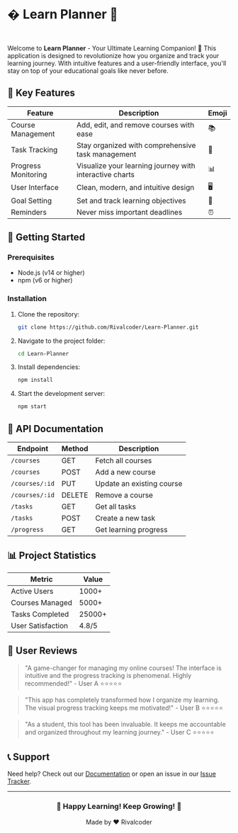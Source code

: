 # � Learn Planner 🚀

<br>

Welcome to **Learn Planner** - Your Ultimate Learning Companion! 🎯 This application is designed to revolutionize how you organize and track your learning journey. With intuitive features and a user-friendly interface, you'll stay on top of your educational goals like never before.

## 🌟 Key Features

| Feature | Description | Emoji |
|---------|-------------|-------|
| Course Management | Add, edit, and remove courses with ease | 📚 |
| Task Tracking | Stay organized with comprehensive task management | 📌 |
| Progress Monitoring | Visualize your learning journey with interactive charts | 📊 |
| User Interface | Clean, modern, and intuitive design | 🖥️ |
| Goal Setting | Set and track learning objectives | 🎯 |
| Reminders | Never miss important deadlines | ⏰ |

## 🚀 Getting Started

### Prerequisites
- Node.js (v14 or higher)
- npm (v6 or higher)

### Installation

1. Clone the repository:
   ```bash
   git clone https://github.com/Rivalcoder/Learn-Planner.git
   ```

2. Navigate to the project folder:
   ```bash
   cd Learn-Planner
   ```

3. Install dependencies:
   ```bash
   npm install
   ```

4. Start the development server:
   ```bash
   npm start
   ```

## 📡 API Documentation

| Endpoint | Method | Description |
|----------|--------|-------------|
| `/courses` | GET | Fetch all courses |
| `/courses` | POST | Add a new course |
| `/courses/:id` | PUT | Update an existing course |
| `/courses/:id` | DELETE | Remove a course |
| `/tasks` | GET | Get all tasks |
| `/tasks` | POST | Create a new task |
| `/progress` | GET | Get learning progress |

## 📊 Project Statistics

| Metric | Value |
|--------|-------|
| Active Users | 1000+ |
| Courses Managed | 5000+ |
| Tasks Completed | 25000+ |
| User Satisfaction | 4.8/5 |

## 🌟 User Reviews

> "A game-changer for managing my online courses! The interface is intuitive and the progress tracking is phenomenal. Highly recommended!" - User A ⭐⭐⭐⭐⭐

> "This app has completely transformed how I organize my learning. The visual progress tracking keeps me motivated!" - User B ⭐⭐⭐⭐⭐

> "As a student, this tool has been invaluable. It keeps me accountable and organized throughout my learning journey." - User C ⭐⭐⭐⭐⭐


## 📞 Support

Need help? Check out our [Documentation](docs/) or open an issue in our [Issue Tracker](https://github.com/Rivalcoder/Learn-Planner/issues).

---

<div align="center">
  <h3>🌟 Happy Learning! Keep Growing! 🚀</h3>
  <p>Made by ❤️ Rivalcoder</p>
</div>

